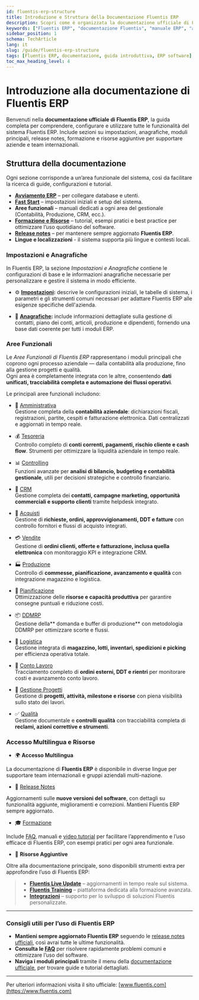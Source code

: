 ```yaml
---
id: fluentis-erp-structure
title: Introduzione e Struttura della Documentazione Fluentis ERP
description: Scopri come è organizzata la documentazione ufficiale di Fluentis ERP. Guida introduttiva completa con sezioni su impostazioni, aree funzionali, release notes, formazione e risorse aggiuntive.
keywords: ["Fluentis ERP", "documentazione Fluentis", "manuale ERP", "aree funzionali", "moduli ERP", "guida Fluentis", "configurazione ERP", "release notes", "formazione Fluentis", "AI ERP"]
sidebar_position: 1
schema: TechArticle
lang: it
slug: /guide/fluentis-erp-structure
tags: [Fluentis ERP, documentazione, guida introduttiva, ERP software]
toc_max_heading_level: 4
---
```


# Introduzione alla documentazione di Fluentis ERP

Benvenuti nella **documentazione ufficiale di Fluentis ERP**, la guida completa per comprendere, configurare e utilizzare tutte le funzionalità del sistema Fluentis ERP. Include sezioni su impostazioni, anagrafiche, moduli principali, release notes, formazione e risorse aggiuntive per supportare aziende e team internazionali.

## Struttura della documentazione

Ogni sezione corrisponde a un’area funzionale del sistema, così da facilitare la ricerca di guide, configurazioni e tutorial.

- [**Avviamento ERP**](/docs/guide/start-application/fluentis-connection) – per collegare database e utenti. 
- [**Fast Start**](/docs/guide/fast-start) – impostazioni iniziali e setup del sistema.  
- **Aree funzionali** – manuali dedicati a ogni area del gestionale (Contabilità, Produzione, CRM, ecc.).  
- [**Formazione e Risorse**](/docs/knowlegde-base/intro) – tutorial, esempi pratici e best practice per ottimizzare l’uso quotidiano del software.  
- [**Release notes**](/docs/release-notes/intro) – per mantenere sempre aggiornato **Fluentis ERP**.
- **Lingue e localizzazioni** - il sistema supporta più lingue e contesti locali. 

### Impostazioni e Anagrafiche

In Fluentis ERP, la sezione *Impostazioni e Anagrafiche* contiene le configurazioni di base e le informazioni anagrafiche necessarie per personalizzare e gestire il sistema in modo efficiente.

- ⚙️ **[Impostazioni](../configurations/configuration):** descrive le configurazioni iniziali, le tabelle di sistema, i parametri e gli strumenti comuni necessari per adattare Fluentis ERP alle esigenze specifiche dell'azienda.

- 📝 **[Anagrafiche](../erp-home/registers/registers-intro):** include informazioni dettagliate sulla gestione di contatti, piano dei conti, articoli, produzione e dipendenti, fornendo una base dati coerente per tutti i moduli ERP.

### Aree Funzionali

Le *Aree Funzionali di Fluentis ERP* rappresentano i moduli principali che coprono ogni processo aziendale — dalla contabilità alla produzione, fino alla gestione progetti e qualità.  
Ogni area è completamente integrata con le altre, consentendo **dati unificati, tracciabilità completa e automazione dei flussi operativi**.

Le principali aree funzionali includono:

- 🏦 [Amministrativa](../finance-area/finance-intro)  
Gestione completa della <strong>contabilità aziendale</strong>: dichiarazioni fiscali, registrazioni, partite, cespiti e fatturazione elettronica. Dati centralizzati e aggiornati in tempo reale.   
- 💰 [Tesoreria](../treasury/treasury-intro)  
Controllo completo di **conti correnti, pagamenti, rischio cliente e cash flow**. Strumenti per ottimizzare la liquidità aziendale in tempo reale.  

- 📊 [Controlling](../controlling/controlling-intro)  
Funzioni avanzate per **analisi di bilancio, budgeting e contabilità gestionale**, utili per decisioni strategiche e controllo finanziario.  

- 🤝 [CRM](../crm/crm-intro)  
Gestione completa dei **contatti, campagne marketing, opportunità commerciali e supporto clienti** tramite helpdesk integrato.  

- 🛒 [Acquisti](../purchase/purchases-intro)  
Gestione di **richieste, ordini, approvvigionamenti, DDT e fatture** con controllo fornitori e flussi di acquisto integrati.  

- 💳 [Vendite](../sales/sales-intro)  
Gestione di **ordini clienti, offerte e fatturazione, inclusa quella elettronica** con monitoraggio KPI e integrazione CRM.  

- 🏭 [Produzione](../production/production-intro)  
Controllo di **commesse, pianificazione, avanzamento e qualità** con integrazione magazzino e logistica.  

- 🧭 [Pianificazione](../planning/planning-intro)  
Ottimizzazione delle **risorse e capacità produttiva** per garantire consegne puntuali e riduzione costi.  

- 📦 [DDMRP](../ddmrp/ddmrp-intro)  
Gestione della** domanda e buffer di produzione** con metodologia DDMRP per ottimizzare scorte e flussi.  

- 🚚 [Logistica](../logistics/logistics-intro)  
Gestione integrata di **magazzino, lotti, inventari, spedizioni e picking** per efficienza operativa totale.  
- 🧰 [Conto Lavoro](../subcontractor/subcontractor-intro)  
Tracciamento completo di **ordini esterni, DDT e rientri** per monitorare costi e avanzamento conto lavoro.  

- 📅 [Gestione Progetti](../project-management/project-management-intro)  
Gestione di **progetti, attività, milestone e risorse** con piena visibilità sullo stato dei lavori.  

- ✅ [Qualità](../quality/quality-intro)  
Gestione documentale e **controlli qualità** con tracciabilità completa di **reclami, azioni correttive e strumenti**.

### Accesso Multilingua e Risorse

- 🌍 **Accesso Multilingua**  

La documentazione di **Fluentis ERP** è disponibile in diverse lingue per supportare team internazionali e gruppi aziendali multi-nazione.

- 🧾 [Release Notes](/docs/release-notes/intro)

Aggiornamenti sulle **nuove versioni del software**, con dettagli su funzionalità aggiunte, miglioramenti e correzioni. Mantieni Fluentis ERP sempre aggiornato.

- 🎓 [Formazione](/docs/knowlegde-base/intro)

Include [FAQ](/docs/knowlegde-base/intro), manuali e [video tutorial](/docs/video/intro) per facilitare l’apprendimento e l’uso efficace di Fluentis ERP, con esempi pratici per ogni area funzionale.

- 🔗 **Risorse Aggiuntive**

Oltre alla documentazione principale, sono disponibili strumenti extra per approfondire l’uso di Fluentis ERP:
> - **[Fluentis Live Update](https://docs.fluentis.com/FluentisLiveUpdate/)** – aggiornamenti in tempo reale sul sistema.
> - **[Fluentis Training](https://training.fluentis.com/login/index.php)** – piattaforma dedicata alla formazione avanzata.
> - **[Integrazioni](https://docs.fluentis.com/Integration/)** – supporto per lo sviluppo di soluzioni Fluentis personalizzate.

---

### Consigli utili per l’uso di Fluentis ERP

- **Mantieni sempre aggiornato Fluentis ERP** seguendo le [release notes ufficiali](/docs/release-notes/intro), così avrai tutte le ultime funzionalità.
- **Consulta le [FAQ](/docs/knowlegde-base/intro)** per risolvere rapidamente problemi comuni e ottimizzare l’uso del software.
- **Naviga i moduli principali** tramite il menu della [documentazione ufficiale](/docs/guide/fluentis-erp-structure), per trovare guide e tutorial dettagliati.

---

Per ulteriori informazioni visita il sito ufficiale: [www.fluentis.com](https://www.fluentis.com)
